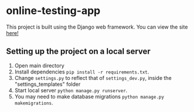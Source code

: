 # online-testing-app

This project is built using the Django web framework. You can view the site [here!](https://www.mockexamapp.com)


## Setting up the project on a local server
1. Open main directory
2. Install dependencies `pip install -r requirements.txt`.
3. Change `settings.py` to reflect that of `settings_dev.py`, inside the "settings_templates" folder
4. Start local server `python manage.py runserver`.
5. You may need to make database migrations `python manage.py makemigrations`.
